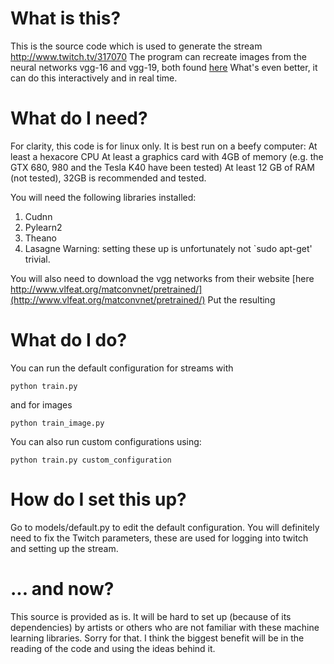 What is this?
=============

This is the source code which is used to generate the stream http://www.twitch.tv/317070
The program can recreate images from the neural networks vgg-16 and vgg-19, both found
[here](http://www.vlfeat.org/matconvnet/pretrained/)
What's even better, it can do this interactively and in real time.

What do I need?
===============

For clarity, this code is for linux only. It is best run on a beefy computer:
At least a hexacore CPU
At least a graphics card with 4GB of memory (e.g. the GTX 680, 980 and the Tesla K40 have been tested)
At least 12 GB of RAM (not tested), 32GB is recommended and tested.

You will need the following libraries installed:
1. Cudnn
2. Pylearn2
3. Theano
4. Lasagne
Warning: setting these up is unfortunately not `sudo apt-get' trivial.

You will also need to download the vgg networks from their website [here http://www.vlfeat.org/matconvnet/pretrained/](http://www.vlfeat.org/matconvnet/pretrained/)
Put the resulting


What do I do?
=============

You can run the default configuration for streams with
~~~
python train.py
~~~
and for images
~~~
python train_image.py
~~~

You can also run custom configurations using:
~~~
python train.py custom_configuration
~~~


How do I set this up?
=====================
Go to models/default.py to edit the default configuration. You will definitely need to fix the Twitch parameters,
these are used for logging into twitch and setting up the stream.


... and now?
============
This source is provided as is. It will be hard to set up (because of its dependencies) by artists or others who are not familiar with these machine learning libraries. Sorry for that.
I think the biggest benefit will be in the reading of the code and using the ideas behind it.

